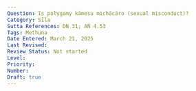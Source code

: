 ```yaml
---
Question: Is polygamy kāmesu michācāro (sexual misconduct)?
Category: Sīla
Sutta References: DN 31; AN 4.53
Tags: Methuna
Date Entered: March 21, 2025
Last Revised:
Review Status: Not started
Level: 
Priority: 
Number: 
Draft: true
---
```

